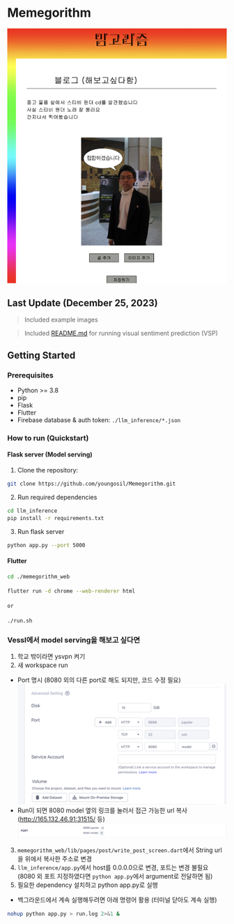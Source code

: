 # Memegorithm

<p align="center">
  <img src="./assets/example.png" width="600" />
</p>

<!-- ![Example image](./assets/example.png) -->
## Last Update (December 25, 2023)
> Included example images

> Included [README.md](./visual_sentiment_prediction/README.md) for running visual sentiment prediction (VSP)

## Getting Started
### Prerequisites

- Python >= 3.8
- pip
- Flask
- Flutter
- Firebase database & auth token: `./llm_inference/*.json`

### How to run (Quickstart)

#### Flask server (Model serving)

1. Clone the repository:

```sh
git clone https://github.com/youngosil/Memegorithm.git
```

2. Run required dependencies
```sh
cd llm_inference
pip install -r requirements.txt
```

3. Run flask server
```sh
python app.py --port 5000
```

#### Flutter

```sh
cd ./memegorithm_web

flutter run -d chrome --web-renderer html

or

./run.sh
```

### Vessl에서 model serving을 해보고 싶다면
1. 학교 밖이라면 ysvpn 켜기
2. 새 workspace run
- Port 명시 (8080 외의 다른 port로 해도 되지만, 코드 수정 필요)
![Workspace run](./assets/workspace.png)
- Run이 되면 8080 model 옆의 링크를 눌러서 접근 가능한 url 복사 (http://165.132.46.91:31515/ 등)
![Find port](./assets/port.png)
3. `memegorithm_web/lib/pages/post/write_post_screen.dart`에서 String url을 위에서 복사한 주소로 변경
4. `llm_inference/app.py`에서 host를 0.0.0.0으로 변경, 포트는 변경 불필요 (8080 외 포트 지정하였다면 `python app.py`에서 argument로 전달하면 됨)
5. 필요한 dependency 설치하고 python app.py로 실행
- 백그라운드에서 계속 실행해두려면 아래 명령어 활용 (터미널 닫아도 계속 실행)
```sh
nohup python app.py > run.log 2>&1 &
```